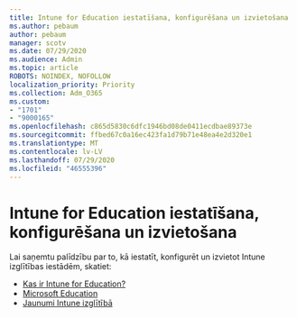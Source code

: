 ```yaml
---
title: Intune for Education iestatīšana, konfigurēšana un izvietošana
ms.author: pebaum
author: pebaum
manager: scotv
ms.date: 07/29/2020
ms.audience: Admin
ms.topic: article
ROBOTS: NOINDEX, NOFOLLOW
localization_priority: Priority
ms.collection: Adm_O365
ms.custom:
- "1701"
- "9000165"
ms.openlocfilehash: c865d5830c6dfc1946bd08de0411ecdbae89373e
ms.sourcegitcommit: ffbed67c0a16ec423fa1d79b71e48ea4e2d320e1
ms.translationtype: MT
ms.contentlocale: lv-LV
ms.lasthandoff: 07/29/2020
ms.locfileid: "46555396"
---
```

# <a name="how-to-set-up-configure-and-deploy-intune-for-education"></a>Intune for Education iestatīšana, konfigurēšana un izvietošana

Lai saņemtu palīdzību par to, kā iestatīt, konfigurēt un izvietot Intune izglītības iestādēm, skatiet:

- [Kas ir Intune for Education?](https://docs.microsoft.com/intune-education/what-is-intune-for-education)
- [Microsoft Education](https://www.microsoft.com/education/intune/default.aspx)
- [Jaunumi Intune izglītībā](https://docs.microsoft.com/intune-education/whats-new-in-edu)